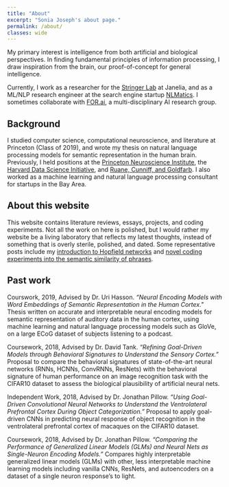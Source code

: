```yaml
---
title: "About"
excerpt: "Sonia Joseph's about page."
permalink: /about/
classes: wide
---
```


My primary interest is intelligence from both artificial and biological perspectives. In finding fundamental principles of information processing, I draw inspiration from the brain, our proof-of-concept for general intelligence.

Currently, I work as a researcher for the [Stringer Lab](https://www.janelia.org/lab/stringer-lab) at Janelia, and as a ML/NLP research engineer at the search engine startup [NLMatics](https://blogs.nlmatics.com/). I sometimes collaborate with [FOR.ai](https://for.ai/), a multi-disciplinary AI research group.

## Background 

I studied computer science, computational neuroscience, and literature at Princeton (Class of 2019), and wrote my thesis on natural language processing models for semantic representation in the human brain. Previously, I held positions at the [Princeton Neuroscience Institute](https://pni.princeton.edu/), the [Harvard Data Science Initiative](https://datascience.harvard.edu/), and [Ruane, Cunniff, and Goldfarb](https://en.wikipedia.org/wiki/Ruane,_Cunniff_%26_Goldfarb). I also worked as a machine learning and natural language processing consultant for startups in the Bay Area.


## About this website

This website contains literature reviews, essays, projects, and coding experiments. Not all the work on here is polished, but I would rather my website be a living laboratory that reflects my latest thoughts, instead of something that is overly sterile, polished, and dated. Some representative posts include my [introduction to Hopfield networks](https://soniajoseph.github.io/computational%20neuroscience/neural-dynamics-primer/) and [novel coding experiments into the semantic similarity of phrases](https://soniajoseph.github.io/machine%20learning/semantic-similarity-search-phrases/).

## Past work

Courswork, 2019, Advised by Dr. Uri Hasson. *“Neural Encoding Models with Word Embeddings of Semantic Representation in the Human Cortex."* Thesis written on accurate and interpretable neural encoding models for semantic representation of auditory data in the human cortex, using machine learning and natural language processing models such as GloVe, on a large ECoG dataset of subjects listening to a podcast.

Coursework, 2018, Advised by Dr. David Tank. *“Refining Goal-Driven Models through Behavioral Signatures to Understand the Sensory Cortex.”* Proposal to compare the behavioral signatures of state-of-the-art neural networks (RNNs, HCNNs, ConvRNNs, ResNets) with the behavioral signature of human performance on an image recognition task with the CIFAR10 dataset to assess the biological plausibility of artificial neural nets.

Independent Work, 2018, Advised by Dr. Jonathan Pillow. *“Using Goal-Driven Convolutional Neural Networks to Understand the Ventrolateral Prefrontal Cortex During Object Categorization.”* Proposal to apply goal-driven CNNs in predicting neural response of object recognition in the ventrolateral prefrontal cortex of macaques on the CIFAR10 dataset.

Coursework, 2018, Advised by Dr. Jonathan Pillow. *“Comparing the Performance of Generalized Linear Models (GLMs) and Neural Nets as Single-Neuron Encoding Models.”* Compares highly interpretable generalized linear models (GLMs) with other, less interpretable machine learning models including vanilla CNNs, ResNets, and autoencoders on a dataset of a single neuron response’s to light.


